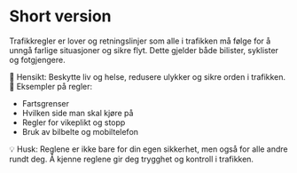 # Short version

Trafikkregler er lover og retningslinjer som alle i trafikken må følge for å unngå farlige situasjoner og sikre flyt. Dette gjelder både bilister, syklister og fotgjengere.

🔹 Hensikt: Beskytte liv og helse, redusere ulykker og sikre orden i trafikken.
🔹 Eksempler på regler: 
- Fartsgrenser
- Hvilken side man skal kjøre på
- Regler for vikeplikt og stopp
- Bruk av bilbelte og mobiltelefon

💡 Husk: Reglene er ikke bare for din egen sikkerhet, men også for alle andre rundt deg. Å kjenne reglene gir deg trygghet og kontroll i trafikken.
